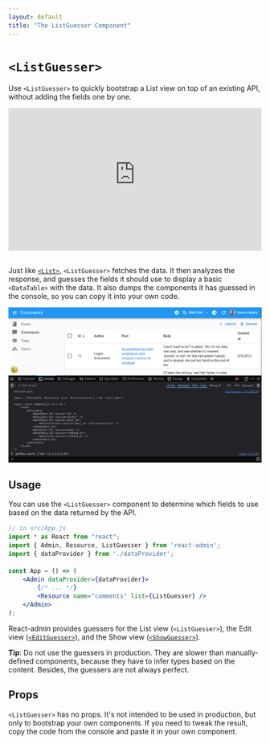 ```yaml
---
layout: default
title: "The ListGuesser Component"
---
```


# `<ListGuesser>`

Use `<ListGuesser>` to quickly bootstrap a List view on top of an existing API, without adding the fields one by one.

<iframe src="https://www.youtube-nocookie.com/embed/zImWX8HBr7A" title="YouTube video player" frameborder="0" allow="accelerometer; autoplay; clipboard-write; encrypted-media; gyroscope; picture-in-picture; web-share" allowfullscreen style="aspect-ratio: 16 / 9;width:100%;margin-bottom:1em;"></iframe>

Just like [`<List>`](./List.md), `<ListGuesser>` fetches the data. It then analyzes the response, and guesses the fields it should use to display a basic `<DataTable>` with the data. It also dumps the components it has guessed in the console, so you can copy it into your own code.

![Guessed List](./img/guessed-list.png)

## Usage

You can use the `<ListGuesser>` component to determine which fields to use based on the data returned by the API.

```jsx
// in src/App.js
import * as React from "react";
import { Admin, Resource, ListGuesser } from 'react-admin';
import { dataProvider } from './dataProvider';

const App = () => (
    <Admin dataProvider={dataProvider}>
        {/* ... */}
        <Resource name="comments" list={ListGuesser} />
    </Admin>
);
```

React-admin provides guessers for the List view (`<ListGuesser>`), the Edit view ([`<EditGuesser>`](./EditGuesser.md)), and the Show view ([`<ShowGuesser>`](./ShowGuesser.md)).

**Tip**: Do not use the guessers in production. They are slower than manually-defined components, because they have to infer types based on the content. Besides, the guessers are not always perfect.

## Props

`<ListGuesser>` has no props. It's not intended to be used in production, but only to bootstrap your own components. If you need to tweak the result, copy the code from the console and paste it in your own component.